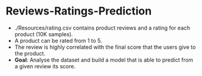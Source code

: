 # Reviews-Ratings-Prediction

- ./Resources/rating.csv contains product reviews and a rating for each product (10K samples). 
- A product can be rated from 1 to 5.
- The review is highly correlated with the final score that the users give to the product.
- __Goal__: Analyse the dataset and build a model that is able to predict from a given review its score.
